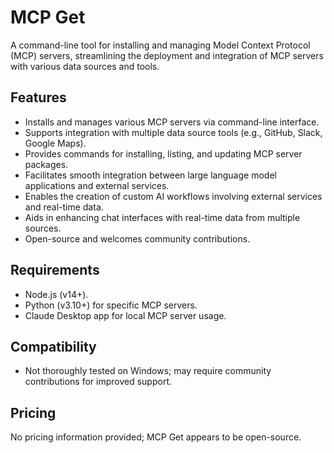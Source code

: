 # MCP Get

A command-line tool for installing and managing Model Context Protocol (MCP) servers, streamlining the deployment and integration of MCP servers with various data sources and tools.

## Features
- Installs and manages various MCP servers via command-line interface.
- Supports integration with multiple data source tools (e.g., GitHub, Slack, Google Maps).
- Provides commands for installing, listing, and updating MCP server packages.
- Facilitates smooth integration between large language model applications and external services.
- Enables the creation of custom AI workflows involving external services and real-time data.
- Aids in enhancing chat interfaces with real-time data from multiple sources.
- Open-source and welcomes community contributions.

## Requirements
- Node.js (v14+).
- Python (v3.10+) for specific MCP servers.
- Claude Desktop app for local MCP server usage.

## Compatibility
- Not thoroughly tested on Windows; may require community contributions for improved support.

## Pricing
No pricing information provided; MCP Get appears to be open-source.